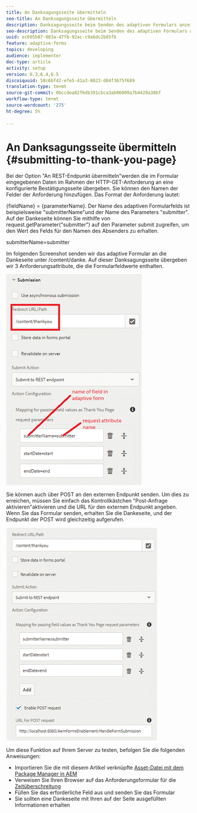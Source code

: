 ```yaml
---
title: An Danksagungsseite übermitteln
seo-title: An Danksagungsseite übermitteln
description: Danksagungsseite beim Senden des adaptiven Formulars anzeigen
seo-description: Danksagungsseite beim Senden des adaptiven Formulars anzeigen
uuid: ec695b87-083a-47f6-92ac-c9a6dc2b85fb
feature: adaptive-forms
topics: developing
audience: implementer
doc-type: article
activity: setup
version: 6.3,6.4,6.5
discoiquuid: 58c6bf42-efe5-41a3-8023-d84f3675f689
translation-type: tm+mt
source-git-commit: 0bccdea82f6db391cbca3ab06009a7b4420a38bf
workflow-type: tm+mt
source-wordcount: '275'
ht-degree: 5%

---
```



# An Danksagungsseite übermitteln {#submitting-to-thank-you-page}

Bei der Option &quot;An REST-Endpunkt übermitteln&quot;werden die im Formular eingegebenen Daten im Rahmen der HTTP-GET-Anforderung an eine konfigurierte Bestätigungsseite übergeben. Sie können den Namen der Felder der Anforderung hinzufügen. Das Format der Anforderung lautet:

\{fieldName\} = \{parameterName\}. Der Name des adaptiven Formularfelds ist beispielsweise &quot;submitterName&quot;und der Name des Parameters &quot;submitter&quot;. Auf der Dankeseite können Sie mithilfe von request.getParameter(&quot;submitter&quot;) auf den Parameter submit zugreifen, um den Wert des Felds für den Namen des Absenders zu erhalten.

submitterName=submitter

Im folgenden Screenshot senden wir das adaptive Formular an die Dankeseite unter /content/danke. Auf dieser Danksagungsseite übergeben wir 3 Anforderungsattribute, die die Formularfeldwerte enthalten.

![Vielen](assets/thankyoupage.gif)

Sie können auch über POST an den externen Endpunkt senden. Um dies zu erreichen, müssen Sie einfach das Kontrollkästchen &quot;Post-Anfrage aktivieren&quot;aktivieren und die URL für den externen Endpunkt angeben. Wenn Sie das Formular senden, erhalten Sie die Dankeseite, und der Endpunkt der POST wird gleichzeitig aufgerufen.

![erfassen](assets/capture.gif)


Um diese Funktion auf Ihrem Server zu testen, befolgen Sie die folgenden Anweisungen:

* Importieren Sie die mit diesem Artikel verknüpfte [Asset-Datei mit dem Package Manager in AEM](assets/submittingtorestendpoint.zip)
* Verweisen Sie Ihren Browser auf das Anforderungsformular für die [Zeitüberschreitung](http://localhost:4502/content/dam/formsanddocuments/helpx/timeoffrequestform/jcr:content?wcmmode=disabled)
* Füllen Sie das erforderliche Feld aus und senden Sie das Formular
* Sie sollten eine Dankeseite mit Ihren auf der Seite ausgefüllten Informationen erhalten


